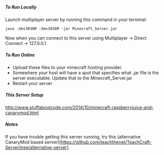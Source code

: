##### To Run Locally

Launch multiplayer server by running this command in your terminal:
```
java -Xms3036M -Xmx3036M -jar Minecraft_Server.jar
```

Now when you can connect to this server using Multiplayer -> Direct Connect -> 127.0.0.1

##### To Run Online

- Upload these files to your minecraft hosting provider.
- Somewhere your host will have a spot that specifies what .jar file is the server executable. Update that to the Minecraft_Server.jar
- Restart your server 

##### This Server Setup
http://www.stuffaboutcode.com/2014/10/minecraft-raspberryjuice-and-canarymod.html

##### Notes

If you have trouble getting this server running, try this (alternative CanaryMod based server)[https://github.com/teachthenet/TeachCraft-Server/tree/alternative-server].
